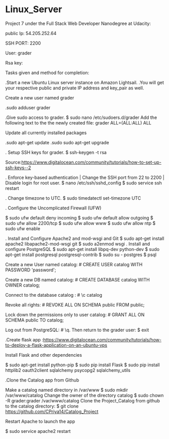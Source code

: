 # Linux_Server

Project 7 under the Full Stack Web Developer Nanodegree at Udacity:

public Ip: 54.205.252.64

SSH PORT: 2200

User: grader

Rsa key:


Tasks given and method for completion:

.Start a new Ubuntu Linux server instance on Amazon Lightsail.
.You will get your respective public and private IP address and key_pair as well.

Create a new user named grader

.sudo adduser grader

.Give sudo access to grader.
   $ sudo nano /etc/sudoers.d/grader
Add the following text to the the newly created file:
   grader ALL=(ALL:ALL) ALL
   
Update all currently installed packages

.sudo apt-get update
.sudo sudo apt-get upgrade   

. Setup SSH keys for grader.
  $ ssh-keygen -t rsa
  
  Source:https://www.digitalocean.com/community/tutorials/how-to-set-up-ssh-keys--2
  
 . Enforce key-based authentication | Change the SSH port from 22 to 2200 | Disable login for root user.
    $ nano /etc/ssh/sshd_config 
    $ sudo service ssh restart
    
 . Change timezone to UTC.
      $ sudo timedatectl set-timezone UTC
      
 . Configure the Uncomplicated Firewall (UFW)

  $ sudo ufw default deny incoming
  $ sudo ufw default allow outgoing
  $ sudo ufw allow 2200/tcp
  $ sudo ufw allow www
  $ sudo ufw allow ntp
  $ sudo ufw enable
  
  . Install and Configure Apache2 and mod-wsgi and Git
    $ sudo apt-get install apache2 libapache2-mod-wsgi git
    $ sudo a2enmod wsgi
  . Install and configure PostgreSQL
    $ sudo apt-get install libpq-dev python-dev
    $ sudo apt-get install postgresql postgresql-contrib
    $ sudo su - postgres
    $ psql
    
Create a new User named catalog: # CREATE USER catalog WITH PASSWORD 'password';

Create a new DB named catalog: # CREATE DATABASE catalog WITH OWNER catalog;

Connect to the database catalog : # \c catalog

Revoke all rights: # REVOKE ALL ON SCHEMA public FROM public;

Lock down the permissions only to user catalog: # GRANT ALL ON SCHEMA public TO catalog;

Log out from PostgreSQL: # \q. Then return to the grader user: $ exit

.Create flask app :https://www.digitalocean.com/community/tutorials/how-to-deploy-a-flask-application-on-an-ubuntu-vps

Install Flask and other dependencies

  $ sudo apt-get install python-pip
  $ sudo pip install Flask
  $ sudo pip install httplib2 oauth2client sqlalchemy psycopg2 sqlalchemy_utils
  
.Clone the Catalog app from Github

Make a catalog named directory in /var/www
  $ sudo mkdir /var/www/catalog
Change the owner of the directory catalog
 $ sudo chown -R grader:grader /var/www/catalog
Clone the Project_Catalog from github to the catalog directory:
 $ git clone https://github.com/CPriya14/Catalog_Project

 Restart Apache to launch the app

 $ sudo service apache2 restart 
    
